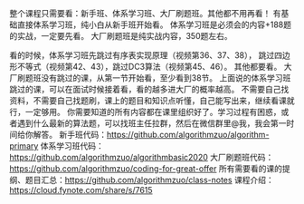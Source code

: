 整个课程只需要看：新手班、体系学习班、大厂刷题班。其他都不用再看！
有基础直接体系学习班，纯小白从新手班开始看。
体系学习班是必须会的内容+188题的实战，一定要先看。
大厂刷题班是纯实战内容，350题左右。

看的时候，体系学习班先跳过有序表实现原理（视频第36、37、38），
跳过四边形不等式（视频第42、43），跳过DC3算法（视频第45、46）。
其他都要看。
大厂刷题班没有跳过的课，从第一节开始看，至少看到38节。
上面说的体系学习班跳过的课，可以在面试时候接着看，看的越多进大厂的概率越高。
不需要自己找资料，不需要自己找题刷，课上的题目和知识点听懂，自己能写出来，继续看课就行，一定够用。
你需要知道的所有内容都在课里组织好了。学习过程有困惑，或者遇到什么最新的算法题，可以找班主任拉群，然后在微信群里@我，我会第一时间给你解答。
新手班代码：https://github.com/algorithmzuo/algorithm-primary
体系学习班代码：https://github.com/algorithmzuo/algorithmbasic2020
大厂刷题班代码：https://github.com/algorithmzuo/coding-for-great-offer
所有需要看的课的提纲、题目汇总：https://github.com/algorithmzuo/class-notes
课程介绍：https://cloud.fynote.com/share/s/7615